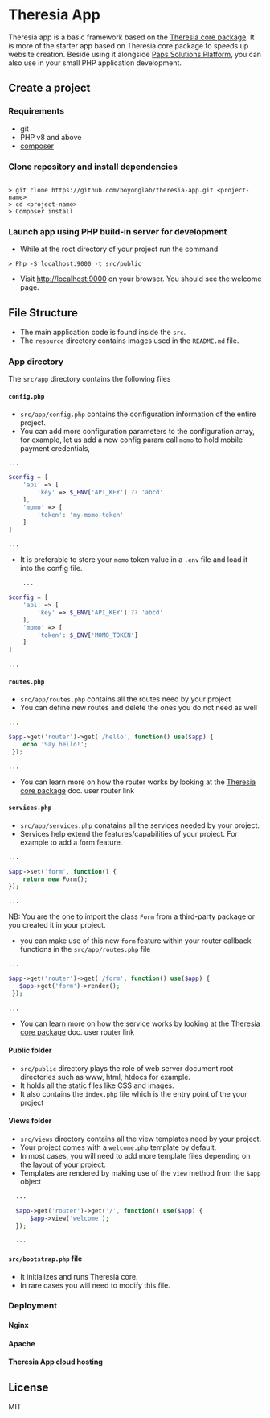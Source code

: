 # Theresia App

Theresia app is a basic framework based on the [Theresia core package](https://github.com/boyonglab/theresia-core).  It is more of the starter app based on Theresia core package to speeds up website creation. Beside using it alongside [Paps Solutions Platform](https://paps.solutions), you can also use in your small PHP application development.

## Create a project

### Requirements

- git
- PHP v8 and above
- [composer](https://getcomposer.org/download/)

### Clone repository and install dependencies

```shell

> git clone https://github.com/boyonglab/theresia-app.git <project-name>
> cd <project-name>
> Composer install
```

### Launch app using PHP build-in server for development

- While at the root directory of your project run the command

```shell
> Php -S localhost:9000 -t src/public
```

- Visit <http://localhost:9000> on your browser. You should see the welcome page.

## File Structure

- The main application code is found inside the `src`.
- The `resource` directory contains images used in the `README.md` file.

### App directory

The `src/app` directory contains the following files

#### `config.php`

- `src/app/config.php` contains the configuration information of the entire project.
- You can add more configuration parameters to the configuration array, for example, let us add a new config param call `momo` to hold mobile payment credentials,

```php
...

$config = [
    'api' => [
        'key' => $_ENV['API_KEY'] ?? 'abcd'
    ],
    'momo' => [
        'token': 'my-momo-token'
    ]
]

...

```

- It is preferable to store your `momo` token value in a `.env` file and load it into the config file.

```php
    ...

$config = [
    'api' => [
        'key' => $_ENV['API_KEY'] ?? 'abcd'
    ],
    'momo' => [
        'token': $_ENV['MOMO_TOKEN']
    ]
]

...
```

#### `routes.php`

- `src/app/routes.php` contains all the routes need by your project
- You can define new routes and delete the ones you do not need as well

```php
...

$app->get('router')->get('/hello', function() use($app) {
    echo 'Say hello!';
 });

...
```

- You can learn more on how the router works by looking at the [Theresia core package](https://github.com/boyonglab/theresia-core) doc. user router link
  
#### `services.php`

- `src/app/services.php` conatains all the services needed by your project.
- Services help extend the features/capabilities of your project. For example to add a form feature.

```php
...

$app->set('form', function() {
    return new Form();
});

...
```

NB: You are the one to import the class `Form` from a third-party package or you created it in your project.

- you can make use of this new `form` feature within your router callback functions in the `src/app/routes.php` file

```php
...

$app->get('router')->get('/form', function() use($app) {
   $app->get('form')->render();
 });

...
```

- You can learn more on how the service works by looking at the [Theresia core package](https://github.com/boyonglab/theresia-core) doc. user router link

#### Public folder

- `src/public` directory plays the role of web server document root directories such  as www, html,  htdocs for example.
- It holds all the static files like CSS and images.
- It also contains the `index.php` file which is the entry point of the your project

#### Views folder

- `src/views` directory contains all the view templates need by your project.
- Your project comes with a  `welcome.php` template by default.
- In most cases, you will need to add more template files depending on the layout of your project.
- Templates are rendered by making use of the `view` method from the `$app` object

```php
  ...

  $app->get('router')->get('/', function() use($app) {
      $app->view('welcome');
  });

  ...
```

#### `src/bootstrap.php` file
- It initializes and runs Theresia core.
- In rare cases you will need to modify this file.
  
### Deployment

#### Nginx

#### Apache

#### Theresia App cloud hosting

## License

MIT
